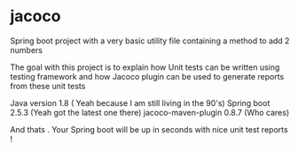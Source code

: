 # jacoco

Spring boot project with a very basic utility file containing a method to add 2 numbers

The goal with this project is to explain how Unit tests can be written using testing
framework and how Jacoco plugin can be used to generate reports from these unit tests

Java version 1.8 ( Yeah because I am still living in the 90's)
Spring boot 2.5.3 (Yeah got the latest one there)
jacoco-maven-plugin 0.8.7 (Who cares) 

And thats . Your Spring boot will be up in seconds with nice unit test reports ! 

